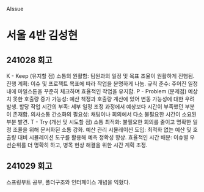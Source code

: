 AIssue

# 서울 4반 김성현

## 241028 회고

K - Keep (유지할 점)
소통의 원활함: 팀원과의 일정 및 목표 조율이 원활하게 진행됨.
진행 계획: 이슈 및 프로젝트 목표에 따라 작업을 분명하게 나눔.
규칙 준수: 주어진 일정 내에 마일스톤을 꾸준히 체크하며 효율적인 작업을 유지함.
P - Problem (문제점)
예상치 못한 호출량 증가 가능성: 예산 책정과 호출량 계산에 있어 변동 가능성에 대한 우려 발생.
할당 작업 시간의 부족: 세부 일정 조정 과정에서 예상보다 시간이 부족했던 부분이 존재함.
의사소통 간소화의 필요성: 채팅이나 회의에서 다소 불필요한 시간이 소요된 부분 발견.
T - Try (개선 및 시도할 점)
소통 최적화: 불필요한 회의를 줄이고 명확한 일정 조율을 위해 문서화된 소통 강화.
예산 관리 시뮬레이션 도입: 최적화 없는 예산 및 호출량 대비 시뮬레이션 도구를 활용해 예측 정확성 향상.
효율적인 시간 배분: 이슈별 우선순위를 더 명확히 하고, 병목 현상 해결을 위한 시간 계획 조정.

## 241029 회고

스프링부트 공부, 폴더구조와 인터페이스 개념을 익혔다.
